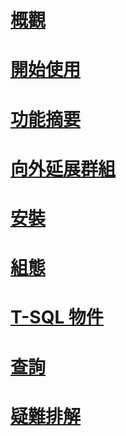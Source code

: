 # [概觀](polybase-guide.md)  
# [開始使用](get-started-with-polybase.md)  
# [功能摘要](polybase-versioned-feature-summary.md)  
# [向外延展群組](polybase-scale-out-groups.md)  
# [安裝](polybase-installation.md)  
# [組態](polybase-configuration.md)  
# [T-SQL 物件](polybase-t-sql-objects.md)  
# [查詢](polybase-queries.md)  
# [疑難排解](polybase-troubleshooting.md)  
